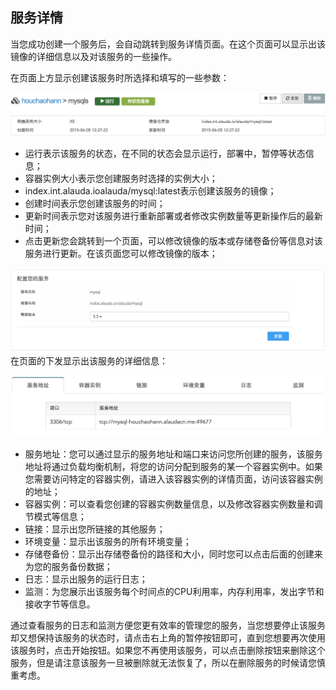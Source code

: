 ## 服务详情
当您成功创建一个服务后，会自动跳转到服务详情页面。在这个页面可以显示出该镜像的详细信息以及对该服务的一些操作。

在页面上方显示创建该服务时所选择和填写的一些参数：

![](../../images/feature/service/details-1.png)

* 运行表示该服务的状态，在不同的状态会显示运行，部署中，暂停等状态信息；
* 容器实例大小表示您创建服务时选择的实例大小；
* index.int.alauda.ioalauda/mysql:latest表示创建该服务的镜像；
* 创建时间表示您创建该服务的时间；
* 更新时间表示您对该服务进行重新部署或者修改实例数量等更新操作后的最新时间；
* 点击更新您会跳转到一个页面，可以修改镜像的版本或存储卷备份等信息对该服务进行更新。在该页面您可以修改镜像的版本；

![](../../images/feature/service/details-2.png)
在页面的下发显示出该服务的详细信息：

![](../../images/feature/service/details-3.png)

* 服务地址：您可以通过显示的服务地址和端口来访问您所创建的服务，该服务地址将通过负载均衡机制，将您的访问分配到服务的某一个容器实例中。如果您需要访问特定的容器实例，请进入该容器实例的详情页面，访问该容器实例的地址；
* 容器实例：可以查看您创建的容器实例数量信息，以及修改容器实例数量和调节模式等信息；
* 链接：显示出您所链接的其他服务；
* 环境变量：显示出该服务的所有环境变量；
* 存储卷备份：显示出存储卷备份的路径和大小，同时您可以点击后面的创建来为您的服务备份数据；
* 日志：显示出服务的运行日志；
* 监测：为您展示出该服务每个时间点的CPU利用率，内存利用率，发出字节和接收字节等信息。

通过查看服务的日志和监测方便您更有效率的管理您的服务，当您想要停止该服务却又想保持该服务的状态时，请点击右上角的暂停按钮即可，直到您想要再次使用该服务时，点击开始按钮。如果您不再使用该服务，可以点击删除按钮来删除这个服务，但是请注意该服务一旦被删除就无法恢复了，所以在删除服务的时候请您慎重考虑。
